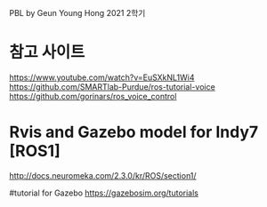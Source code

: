 PBL by Geun Young Hong
2021 2학기 

# 참고 사이트

https://www.youtube.com/watch?v=EuSXkNL1Wi4
https://github.com/SMARTlab-Purdue/ros-tutorial-voice
https://github.com/gorinars/ros_voice_control

# Rvis and Gazebo model for Indy7 [ROS1]
http://docs.neuromeka.com/2.3.0/kr/ROS/section1/

#tutorial for Gazebo
https://gazebosim.org/tutorials
